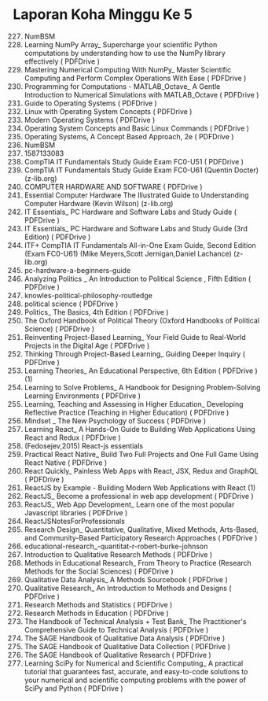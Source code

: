 # Laporan Koha Minggu Ke 5
227. NumBSM
228. Learning NumPy Array_ Supercharge your scientific Python computations by understanding how to use the NumPy library effectively ( PDFDrive )
229. Mastering Numerical Computing With NumPy_ Master Scientific Computing and Perform Complex Operations With Ease ( PDFDrive )
230. Programming for Computations - MATLAB_Octave_ A Gentle Introduction to Numerical Simulations with MATLAB_Octave ( PDFDrive )
231. Guide to Operating Systems ( PDFDrive )
232. Linux with Operating System Concepts ( PDFDrive )
233. Modern Operating Systems ( PDFDrive )
234. Operating System Concepts and Basic Linux Commands ( PDFDrive )
235. Operating Systems, A Concept Based Approach, 2e ( PDFDrive )
236. NumBSM
237. 1587133083
238. CompTIA IT Fundamentals Study Guide Exam FC0-U51 ( PDFDrive )
239. CompTIA IT Fundamentals Study Guide Exam FC0-U61 (Quentin Docter) (z-lib.org)
240. COMPUTER HARDWARE AND SOFTWARE ( PDFDrive )
241. Essential Computer Hardware The Illustrated Guide to Understanding Computer Hardware (Kevin Wilson) (z-lib.org)
242. IT Essentials_ PC Hardware and Software Labs and Study Guide ( PDFDrive )
243. IT Essentials_ PC Hardware and Software Labs and Study Guide (3rd Edition) ( PDFDrive )
244. ITF+ CompTIA IT Fundamentals All-in-One Exam Guide, Second Edition (Exam FC0-U61) (Mike Meyers,Scott Jernigan,Daniel Lachance) (z-lib.org)
245. pc-hardware-a-beginners-guide
246. Analyzing Politics _ An Introduction to Political Science , Fifth Edition   ( PDFDrive )
247. knowles-political-philosophy-routledge
248. political science ( PDFDrive )
249. Politics_ The Basics, 4th Edition ( PDFDrive )
250. The Oxford Handbook of Political Theory (Oxford Handbooks of Political Science) ( PDFDrive )
251. Reinventing Project-Based Learning_ Your Field Guide to Real-World Projects in the Digital Age ( PDFDrive )
252. Thinking Through Project-Based Learning_ Guiding Deeper Inquiry ( PDFDrive )
253. Learning Theories_ An Educational Perspective, 6th Edition ( PDFDrive ) (1)
254. Learning to Solve Problems_ A Handbook for Designing Problem-Solving Learning Environments ( PDFDrive )
255. Learning, Teaching and Assessing in Higher Education_ Developing Reflective Practice (Teaching in Higher Education) ( PDFDrive )
256. Mindset _ The New Psychology of Success ( PDFDrive )
257. Learning React_ A Hands-On Guide to Building Web Applications Using React and Redux ( PDFDrive )
258. (Fedosejev,2015) React-js essentials
259. Practical React Native_ Build Two Full Projects and One Full Game Using React Native ( PDFDrive )
260. React Quickly_ Painless Web Apps with React, JSX, Redux and GraphQL ( PDFDrive )
261. ReactJS by Example - Building Modern Web Applications with React (1)
262. ReactJS_ Become a professional in web app development ( PDFDrive )
263. ReactJS_ Web App Development_ Learn one of the most popular Javascript libraries ( PDFDrive )
264. ReactJSNotesForProfessionals
265. Research Design_ Quantitative, Qualitative, Mixed Methods, Arts-Based, and Community-Based Participatory Research Approaches ( PDFDrive )
266. educational-research_-quantitat-r-robert-burke-johnson
267. Introduction to Qualitative Research Methods ( PDFDrive )
268. Methods in Educational Research_ From Theory to Practice (Research Methods for the Social Sciences) ( PDFDrive )
269. Qualitative Data Analysis_ A Methods Sourcebook ( PDFDrive )
270. Qualitative Research_ An Introduction to Methods and Designs ( PDFDrive )
271. Research Methods and Statistics ( PDFDrive )
272. Research Methods in Education ( PDFDrive )
273. The Handbook of Technical Analysis + Test Bank_ The Practitioner's Comprehensive Guide to Technical Analysis ( PDFDrive )
274. The SAGE Handbook of Qualitative Data Analysis ( PDFDrive )
275. The SAGE Handbook of Qualitative Data Collection ( PDFDrive )
276. The SAGE Handbook of Qualitative Research ( PDFDrive )
277. Learning SciPy for Numerical and Scientific Computing_ A practical tutorial that guarantees fast, accurate, and easy-to-code solutions to your numerical and scientific computing problems with the power of SciPy and Python ( PDFDrive )